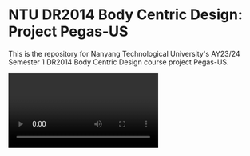 # NTU DR2014 Body Centric Design: Project Pegas-US

This is the repository for Nanyang Technological University's AY23/24 Semester 1 DR2014 Body Centric Design course project Pegas-US.

<video src="./Media/preview.mp4"/>
# Project Description

<video src="./Media/display.mp4"/>


**Project Pegas-US**: fostering connection, involving their loved ones in the prosthetic users emotional journey.

The project includes 2 pieces
|Leg | Arm|
|---|---|
|The leg piece is a reimagined design of the prosthetics, allowing self-expression beyond the normal functional prosthetics| The arm piece is a wearable for the loved ones, allowing them to experience the attention that the amputee experiences. However, the attention is not of malice but of curiosity and awe|
|The movement will control the **red** light |The movement will control the **blue** light |

- The lighting and the speed is reflected in both pieces
- When the 2 lights overlap, magenta light will be shown

# Electronics

- Each piece has an LED strip that is controlled by an Arduino Nano and the communication between the two is done via Bluetooth with ESP32. The measurement of the movement is done via MPU6050, measuring the acceleration and angular acceleration.

| <img src="./Media/breadboard.png" height="300"> | <img src="./Media/compact.jpg" height="300"> |
| ----------------------------------------------- | -------------------------------------------- |
| Breadboard Prototype                            | Compact                                      |

# Team

<img src="./Media/team.jpg" height="500">

From left to right: Vincent Koh, Than Duc Huy, Tasha Khor, Qin Ai Xin
